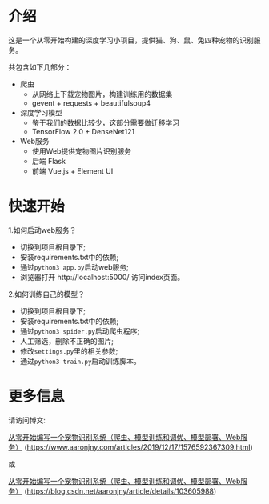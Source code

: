 # 介绍

这是一个从零开始构建的深度学习小项目，提供猫、狗、鼠、兔四种宠物的识别服务。

共包含如下几部分：

- 爬虫
    - 从网络上下载宠物图片，构建训练用的数据集
    - gevent + requests + beautifulsoup4
- 深度学习模型
    - 鉴于我们的数据比较少，这部分需要做迁移学习
    - TensorFlow 2.0 + DenseNet121
- Web服务
    - 使用Web提供宠物图片识别服务
    - 后端 Flask
    - 前端 Vue.js + Element UI

# 快速开始

1.如何启动web服务？

- 切换到项目根目录下;
- 安装requirements.txt中的依赖;
- 通过`python3 app.py`启动web服务;
- 浏览器打开 http://localhost:5000/ 访问index页面。

2.如何训练自己的模型？

- 切换到项目根目录下;
- 安装requirements.txt中的依赖;
- 通过`python3 spider.py`启动爬虫程序;
- 人工筛选，删除不正确的图片;
- 修改`settings.py`里的相关参数;
- 通过`python3 train.py`启动训练脚本。

# 更多信息

请访问博文:

[从零开始编写一个宠物识别系统（爬虫、模型训练和调优、模型部署、Web服务）](https://www.aaronjny.com/articles/2019/12/17/1576592367309.html) (https://www.aaronjny.com/articles/2019/12/17/1576592367309.html)

或

[从零开始编写一个宠物识别系统（爬虫、模型训练和调优、模型部署、Web服务）](https://blog.csdn.net/aaronjny/article/details/103605988) (https://blog.csdn.net/aaronjny/article/details/103605988)